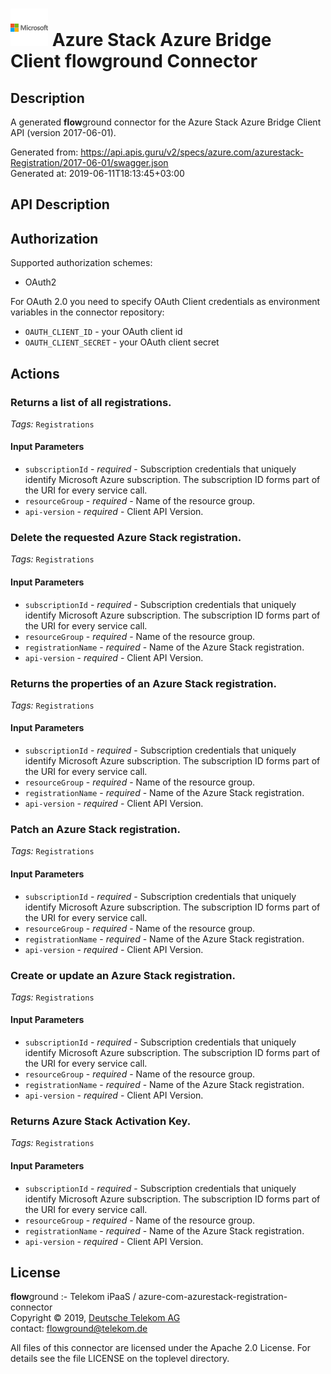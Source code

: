 # ![LOGO](logo.png) Azure Stack Azure Bridge Client **flow**ground Connector

## Description

A generated **flow**ground connector for the Azure Stack Azure Bridge Client API (version 2017-06-01).

Generated from: https://api.apis.guru/v2/specs/azure.com/azurestack-Registration/2017-06-01/swagger.json<br/>
Generated at: 2019-06-11T18:13:45+03:00

## API Description



## Authorization

Supported authorization schemes:
- OAuth2

For OAuth 2.0 you need to specify OAuth Client credentials as environment variables in the connector repository:
* `OAUTH_CLIENT_ID` - your OAuth client id
* `OAUTH_CLIENT_SECRET` - your OAuth client secret

## Actions

### Returns a list of all registrations.

*Tags:* `Registrations`

#### Input Parameters
* `subscriptionId` - _required_ - Subscription credentials that uniquely identify Microsoft Azure subscription. The subscription ID forms part of the URI for every service call.
* `resourceGroup` - _required_ - Name of the resource group.
* `api-version` - _required_ - Client API Version.

### Delete the requested Azure Stack registration.

*Tags:* `Registrations`

#### Input Parameters
* `subscriptionId` - _required_ - Subscription credentials that uniquely identify Microsoft Azure subscription. The subscription ID forms part of the URI for every service call.
* `resourceGroup` - _required_ - Name of the resource group.
* `registrationName` - _required_ - Name of the Azure Stack registration.
* `api-version` - _required_ - Client API Version.

### Returns the properties of an Azure Stack registration.

*Tags:* `Registrations`

#### Input Parameters
* `subscriptionId` - _required_ - Subscription credentials that uniquely identify Microsoft Azure subscription. The subscription ID forms part of the URI for every service call.
* `resourceGroup` - _required_ - Name of the resource group.
* `registrationName` - _required_ - Name of the Azure Stack registration.
* `api-version` - _required_ - Client API Version.

### Patch an Azure Stack registration.

*Tags:* `Registrations`

#### Input Parameters
* `subscriptionId` - _required_ - Subscription credentials that uniquely identify Microsoft Azure subscription. The subscription ID forms part of the URI for every service call.
* `resourceGroup` - _required_ - Name of the resource group.
* `registrationName` - _required_ - Name of the Azure Stack registration.
* `api-version` - _required_ - Client API Version.

### Create or update an Azure Stack registration.

*Tags:* `Registrations`

#### Input Parameters
* `subscriptionId` - _required_ - Subscription credentials that uniquely identify Microsoft Azure subscription. The subscription ID forms part of the URI for every service call.
* `resourceGroup` - _required_ - Name of the resource group.
* `registrationName` - _required_ - Name of the Azure Stack registration.
* `api-version` - _required_ - Client API Version.

### Returns Azure Stack Activation Key.

*Tags:* `Registrations`

#### Input Parameters
* `subscriptionId` - _required_ - Subscription credentials that uniquely identify Microsoft Azure subscription. The subscription ID forms part of the URI for every service call.
* `resourceGroup` - _required_ - Name of the resource group.
* `registrationName` - _required_ - Name of the Azure Stack registration.
* `api-version` - _required_ - Client API Version.

## License

**flow**ground :- Telekom iPaaS / azure-com-azurestack-registration-connector<br/>
Copyright © 2019, [Deutsche Telekom AG](https://www.telekom.de)<br/>
contact: flowground@telekom.de

All files of this connector are licensed under the Apache 2.0 License. For details
see the file LICENSE on the toplevel directory.
